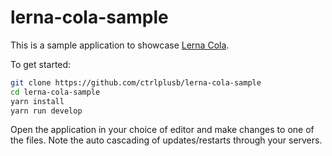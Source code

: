 # lerna-cola-sample

This is a sample application to showcase [Lerna Cola](https://github.com/ctrlplusb/lerna-cola).

To get started:

```bash
git clone https://github.com/ctrlplusb/lerna-cola-sample
cd lerna-cola-sample
yarn install
yarn run develop
```

Open the application in your choice of editor and make changes to one of the files. Note the auto cascading of updates/restarts through your servers.
